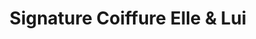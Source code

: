 ---
title: "Signature Coiffure Elle & Lui"
url: /sherbrooke/signature-coiffure-elle-und-lui/
shop: Friseur
---